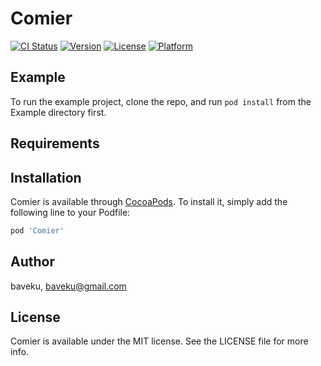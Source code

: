 # Comier

[![CI Status](https://img.shields.io/travis/baveku/Comier.svg?style=flat)](https://travis-ci.org/baveku/Comier)
[![Version](https://img.shields.io/cocoapods/v/Comier.svg?style=flat)](https://cocoapods.org/pods/Comier)
[![License](https://img.shields.io/cocoapods/l/Comier.svg?style=flat)](https://cocoapods.org/pods/Comier)
[![Platform](https://img.shields.io/cocoapods/p/Comier.svg?style=flat)](https://cocoapods.org/pods/Comier)

## Example

To run the example project, clone the repo, and run `pod install` from the Example directory first.

## Requirements

## Installation

Comier is available through [CocoaPods](https://cocoapods.org). To install
it, simply add the following line to your Podfile:

```ruby
pod 'Comier'
```

## Author

baveku, baveku@gmail.com

## License

Comier is available under the MIT license. See the LICENSE file for more info.
